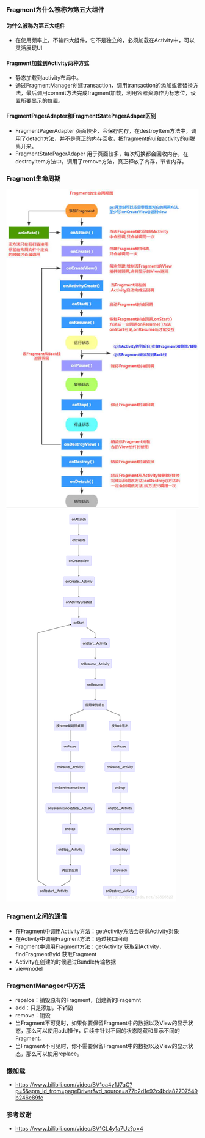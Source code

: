 ### Fragment为什么被称为第五大组件
#### 为什么被称为第五大组件
- 在使用频率上，不输四大组件，它不是独立的，必须加载在Activity中，可以灵活展现UI

#### Fragment加载到Activity两种方式
- 静态加载到activity布局中。
- 通过FragmentManager创建transaction，调用transaction的添加或者替换方法，最后调用commit方法完成fragment加载，利用容器资源作为标志位，设置所要显示的位置。

#### FragmentPagerAdapter和FragmentStatePagerAdaper区别
- FragmentPagerAdapter 页面较少，会保存内存，在destroyItem方法中，调用了detach方法，并不是真正的内存回收，把fragment的ui和activity的ui脱离开来。
- FragmentStatePagerAdaper 用于页面较多，每次切换都会回收内存，在destroyItem方法中，调用了remove方法，真正释放了内存，节省内存。

### Fragment生命周期
![img.png](resource/Fragment生命周期.png)
![img.png](resource/生命周期交织.png)

### Fragment之间的通信
- 在Fragment中调用Activity方法：getActivity方法会获得Activity对象
- 在Activity中调用Fragment方法：通过接口回调
- Fragment中调用Fragment方法：getActivity 获取到Activity，findFragmentById 获取Fragment
- Activity在创建的时候通过Bundle传输数据
- viewmodel

### FragmentManageer中方法
- repalce：销毁原有的Fragment，创建新的Fragemnt
- add：只是添加，不销毁
- remove：销毁
- 当Fragment不可见时，如果你要保留Fragment中的数据以及View的显示状态，那么可以使用add操作，后续中针对不同的状态隐藏和显示不同的Fragment。
- 当Fragment不可见时，你不需要保留Fragment中的数据以及View的显示状态，那么可以使用replace。

### 懒加载
- https://www.bilibili.com/video/BV1oa4y1J7qC?p=5&spm_id_from=pageDriver&vd_source=a77b2d1e92c4bda82707549b246c89fe

### 参考致谢
- https://www.bilibili.com/video/BV1CL4y1a7Uz?p=4